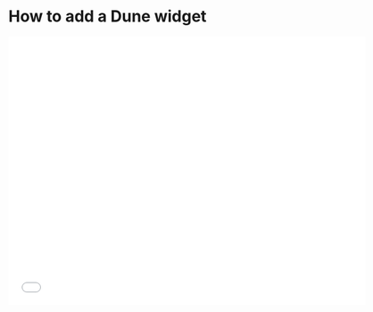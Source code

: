 # How to add a Dune widget

 <iframe src="./.scbook/assets/video/add-dune-widget/index.html"  
 height=480 
 width=640
 frameborder=0  
 allowfullscreen>
 </iframe>